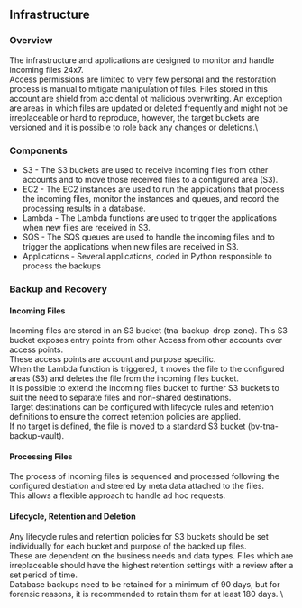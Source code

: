## Infrastructure
### Overview
The infrastructure and applications are designed to monitor and handle incoming files 24x7. \
Access permissions are limited to very few personal and the restoration process is manual to mitigate manipulation of files. Files stored in this account are shield from accidental ot malicious overwriting. An exception are areas in which files are updated or deleted frequently and might not be irreplaceable or hard to reproduce, however, the target buckets are versioned and it is possible to role back any changes or deletions.\
### Components
- S3 - The S3 buckets are used to receive incoming files from other accounts and to move those received files to a configured area (S3).
- EC2 - The EC2 instances are used to run the applications that process the incoming files, monitor the instances and queues, and record the processing results in a database.
- Lambda - The Lambda functions are used to trigger the applications when new files are received in S3.
- SQS - The SQS queues are used to handle the incoming files and to trigger the applications when new files are received in S3.
- Applications - Several applications, coded in Python responsible to process the backups
### Backup and Recovery
#### Incoming Files
Incoming files are stored in an S3 bucket (tna-backup-drop-zone). This S3 bucket exposes entry points from other Access from other accounts over access points. \
These access points are account and purpose specific. \
When the Lambda function is triggered, it moves the file to the configured areas (S3) and deletes the file from the incoming files bucket. \
It is possible to extend the incoming files bucket to further S3 buckets to suit the need to separate files and non-shared destinations. \
Target destinations can be configured with lifecycle rules and retention definitions to ensure the correct retention policies are applied. \
If no target is defined, the file is moved to a standard S3 bucket (bv-tna-backup-vault).
#### Processing Files
The process of incoming files is sequenced and processed following the configured destiation and steered by meta data attached to the files. \
This allows a flexible approach to handle ad hoc requests.
#### Lifecycle, Retention and Deletion
Any lifecycle rules and retention policies for S3 buckets should be set individually for each bucket and purpose of the backed up files. \
These are dependent on the business needs and data types. Files which are irreplaceable should have the highest retention settings with a review after a set period of time. \
Database backups need to be retained for a minimum of 90 days, but for forensic reasons, it is recommended to retain them for at least 180 days. \
